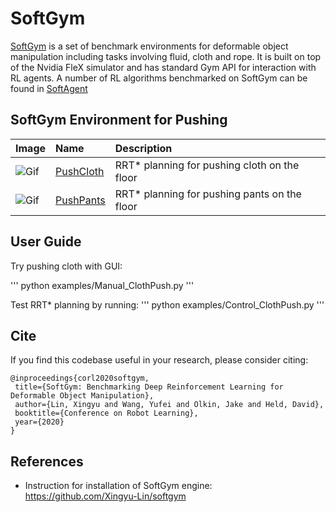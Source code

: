 # SoftGym
<a href="https://sites.google.com/view/softgym/home">SoftGym</a> is a set of benchmark environments for deformable object manipulation including tasks involving fluid, cloth and rope. It is built on top of the Nvidia FleX simulator and has standard Gym API for interaction with RL agents. A number of RL algorithms benchmarked on SoftGym can be found in <a href="https://github.com/Xingyu-Lin/softagent">SoftAgent</a>

## SoftGym Environment for Pushing
|Image|Name|Description|
|----------|:-------------|:-------------|
|![Gif](./examples/ClothPush.gif)|[PushCloth](softgym/envs/cloth_push.py) | RRT* planning for pushing cloth on the floor|
|![Gif](./examples/PantsPush.gif)|[PushPants](softgym/envs/pants_push.py) | RRT* planning for pushing pants on the floor|

## User Guide
Try pushing cloth with GUI:

'''
python examples/Manual_ClothPush.py
'''

Test RRT* planning by running: 
'''
python examples/Control_ClothPush.py
'''

## Cite
If you find this codebase useful in your research, please consider citing:
```
@inproceedings{corl2020softgym,
 title={SoftGym: Benchmarking Deep Reinforcement Learning for Deformable Object Manipulation},
 author={Lin, Xingyu and Wang, Yufei and Olkin, Jake and Held, David},
 booktitle={Conference on Robot Learning},
 year={2020}
}
```

## References
- Instruction for installation of SoftGym engine: https://github.com/Xingyu-Lin/softgym
